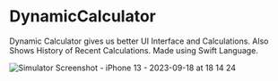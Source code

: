 # DynamicCalculator
Dynamic Calculator gives us better UI Interface and Calculations. Also Shows History of Recent Calculations. Made using Swift Language.

![Simulator Screenshot - iPhone 13 - 2023-09-18 at 18 14 24](https://github.com/vikram120/DynamicCalculator/assets/31982099/1a625c71-0412-4212-b912-b1c62ef123fc)
